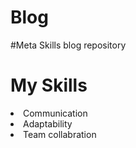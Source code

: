 # Blog
#Meta Skills blog repository
<!DOCTYPE html>
<html lang="en">
<head>
  <meta charset="UTF-8">
  <meta name="viewport" content="width=device-width, initial-scale=1.0">
  <title>My Skills</title>
  <link rel="stylesheet" href="style.css">
</head>
<body>
  <div class="skills-container">
    <h1>My Skills</h1>
    <ul id="skills-list"></ul>
    <li>Communication</li>
    <li>Adaptability</li>
    <li>Team collabration</li>
  </div>

  <script src="script.js"></script>
</body>
</html>
